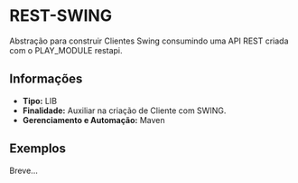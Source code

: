 # REST-SWING
Abstração para construir Clientes Swing consumindo uma API REST criada com o PLAY_MODULE restapi.

## Informações
* **Tipo:** LIB
* **Finalidade:** Auxiliar na criação de Cliente com SWING.
* **Gerenciamento e Automação:** Maven

## Exemplos
Breve...